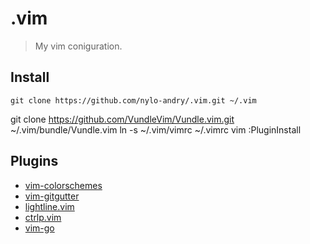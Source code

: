 # .vim
> My vim coniguration.

## Install

	git clone https://github.com/nylo-andry/.vim.git ~/.vim
  git clone https://github.com/VundleVim/Vundle.vim.git ~/.vim/bundle/Vundle.vim
	ln -s ~/.vim/vimrc ~/.vimrc
	vim
  :PluginInstall

## Plugins 

- [vim-colorschemes](https://github.com/flazz/vim-colorschemes) 
- [vim-gitgutter](https://github.com/airblade/vim-gitgutter)
- [lightline.vim](https://github.com/itchyny/lightline.vim)
- [ctrlp.vim](https://github.com/ctrlpvim/ctrlp.vim)
- [vim-go](https://github.com/fatih/vim-go)
